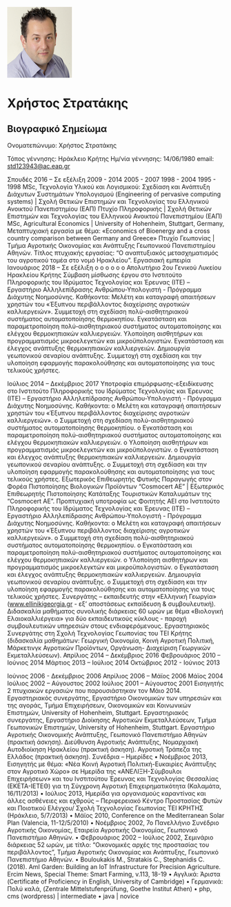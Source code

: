 ![GitHub Logo](/stratakis.png)
# Χρήστος Στρατάκης
## Βιογραφικό Σημείωμα 

Ονοματεπώνυμο: Χρήστος Στρατάκης 


Τόπος γέννησης: Ηράκλειο Κρήτης
Ημ/νία γέννησης: 14/06/1980
email: std123943@ac.eap.gr

Σπουδές
   2016 – Σε εξέλιξη
2009 - 2014 2005 - 2007
1998 - 2004 1995 - 1998
MSc, Τεχνολογία Υλικού και Λογισμικού: Σχεδίαση και Ανάπτυξη Διάχυτων Συστημάτων Υπολογισμού (Engineering of pervasive computing systems) | Σχολή Θετικών Επιστημών και Τεχνολογίας του Ελληνικού Ανοικτού Πανεπιστημίου (ΕΑΠ)
Πτυχίο Πληροφορικής | Σχολή Θετικών Επιστημών και Τεχνολογίας του Ελληνικού Ανοικτού Πανεπιστημίου (ΕΑΠ)
MSc, Agricultural Economics | University of Hohenheim, Stuttgart, Germany, Μεταπτυχιακή εργασία με θέμα: «Economics of Bioenergy and a cross country comparison between Germany and Greece»
Πτυχίο Γεωπονίας | Τμήμα Αγροτικής Οικονομίας και Ανάπτυξης Γεωπονικού Πανεπιστημίου Αθηνών. Τίτλος πτυχιακής εργασίας: “Ο αναπτυξιακός μετασχηματισμός του αγροτικού τομέα στο νομό Ηρακλείου”.
     Εργασιακή εμπειρία
   Ιανουάριος 2018 – Σε εξέλιξη
o o o
o o o
Απολυτήριο 2ου
Γενικού Λυκείου Ηρακλείου Κρήτης
Σύμβαση μίσθωσης έργου στο Ινστιτούτο Πληροφορικής του Ιδρύματος Τεχνολογίας και Έρευνας (ΙΤΕ) – Εργαστήριο Αλληλεπίδρασης Ανθρώπου-Υπολογιστή - Πρόγραμμα Διάχυτης Νοημοσύνης.
Καθήκοντα:
Μελέτη και καταγραφή απαιτήσεων χρηστών του «Έξυπνου περιβάλλοντος διαχείρισης αγροτικών καλλιεργειών».
Συμμετοχή στη σχεδίαση πολύ-αισθητηριακού συστήματος αυτοματοποίησης θερμοκηπίου.
Εγκατάσταση και παραμετροποίηση πολύ-αισθητηριακού συστήματος αυτοματοποίησης και ελέγχου θερμοκηπιακών καλλιεργειών.
Υλοποίηση αισθητήρων και προγραμματισμός μικροελεγκτών και μικροϋπολογιστών.
Εγκατάσταση και έλεγχος ανάπτυξης θερμοκηπιακών καλλιεργειών. Δημιουργία γεωπονικού σεναρίου ανάπτυξης. Συμμετοχή στη σχεδίαση και την υλοποίηση εφαρμογής παρακολούθησης και αυτοματοποίησης για τους τελικούς χρήστες.
 
Ιούλιος 2014 – Δεκέμβριος 2017
Υποτροφία επιμόρφωσης-εξειδίκευσης στο Ινστιτούτο Πληροφορικής του Ιδρύματος Τεχνολογίας και Έρευνας (ΙΤΕ) – Εργαστήριο Αλληλεπίδρασης Ανθρώπου-Υπολογιστή - Πρόγραμμα Διάχυτης Νοημοσύνης.
Καθήκοντα:
o Μελέτη και καταγραφή απαιτήσεων χρηστών του «Έξυπνου
περιβάλλοντος διαχείρισης αγροτικών καλλιεργειών».
o Συμμετοχή στη σχεδίαση πολύ-αισθητηριακού συστήματος
αυτοματοποίησης θερμοκηπίου.
o Εγκατάσταση και παραμετροποίηση πολύ-αισθητηριακού
συστήματος αυτοματοποίησης και ελέγχου θερμοκηπιακών
καλλιεργειών.
o Υλοποίηση αισθητήρων και προγραμματισμός μικροελεγκτών και
μικροϋπολογιστών.
o Εγκατάσταση και έλεγχος ανάπτυξης θερμοκηπιακών
καλλιεργειών. Δημιουργία γεωπονικού σεναρίου ανάπτυξης.
o Συμμετοχή στη σχεδίαση και την υλοποίηση εφαρμογής παρακολούθησης και αυτοματοποίησης για τους τελικούς χρήστες.
Εξωτερικός Επιθεωρητής Φυτικής Παραγωγής στον Φορέα Πιστοποίησης Βιολογικών Προϊόντων “Cosmocert ΑΕ” | Εξωτερικός Επιθεωρητής Πιστοποίησης Κατάταξης Τουριστικών Καταλυμάτων της “Cosmocert ΑΕ”.
Προπτυχιακή υποτροφία ως Φοιτητής ΑΕΙ στο Ινστιτούτο Πληροφορικής του Ιδρύματος Τεχνολογίας και Έρευνας (ΙΤΕ) – Εργαστήριο Αλληλεπίδρασης Ανθρώπου-Υπολογιστή - Πρόγραμμα Διάχυτης Νοημοσύνης.
Καθήκοντα:
o Μελέτη και καταγραφή απαιτήσεων χρηστών του «Έξυπνου
περιβάλλοντος διαχείρισης αγροτικών καλλιεργειών».
o Συμμετοχή στη σχεδίαση πολύ-αισθητηριακού συστήματος
αυτοματοποίησης θερμοκηπίου.
o Εγκατάσταση και παραμετροποίηση πολύ-αισθητηριακού
συστήματος αυτοματοποίησης και ελέγχου θερμοκηπιακών
καλλιεργειών.
o Υλοποίηση αισθητήρων και προγραμματισμός μικροελεγκτών και
μικροϋπολογιστών.
o Εγκατάσταση και έλεγχος ανάπτυξης θερμοκηπιακών
καλλιεργειών. Δημιουργία γεωπονικού σεναρίου ανάπτυξης.
o Συμμετοχή στη σχεδίαση και την υλοποίηση εφαρμογής παρακολούθησης και αυτοματοποίησης για τους τελικούς χρήστες.
Συνεργάτης – εκπαιδευτής στην «Ελληνική Γεωργία» (www.ellinikigeorgia.gr - εξ’ αποστάσεως εκπαίδευση & συμβουλευτική). Διδασκαλία μαθήματος συνολικής διάρκειας 60 ωρών με θέμα «Βιολογική Ελαιοκαλλιέργεια» για δύο εκπαιδευτικούς κύκλους - παροχή συμβουλευτικών υπηρεσιών στους ενδιαφερόμενους.
Εργαστηριακός Συνεργάτης στη Σχολή Τεχνολογίας Γεωπονίας του ΤΕΙ Κρήτης (διδασκαλία μαθημάτων: Γεωργική Οικονομία, Κοινή Αγροτική Πολιτική, Μάρκετινγκ Αγροτικών Προϊόντων, Οργάνωση- Διαχείριση Γεωργικών Εκμεταλλεύσεων).
 Απρίλιος 2014 – Δεκέμβριος 2016
Φεβρουάριος 2010 – Ιούνιος 2014
 Μάρτιος 2013 – Ιούλιος 2014
Οκτώβριος 2012 - Ιούνιος 2013

Ιούνιος 2006 - Δεκέμβριος 2006 Απρίλιος 2006 – Μάϊος 2006
Μάϊος 2004
Ιούλιος 2002 – Αύγουστος 2002 Ιούλιος 2001 – Αύγουστος 2001
Εισηγητής 2 πτυχιακών εργασιών που παρουσιάστηκαν τον Μάιο 2014.
Εργαστηριακός συνεργάτης, Εργαστήριο Οικονομικών των υπηρεσιών και της αγοράς, Τμήμα Επιχειρήσεων, Οικονομικών και Κοινωνικών Επιστημών, University of Hohenheim, Stuttgart.
Εργαστηριακός συνεργάτης, Εργαστήριο Διοίκησης Αγροτικών Εκμεταλλεύσεων, Τμήμα Γεωπονικών Επιστημών, University of Hohenheim, Stuttgart.
Εργαστήριο Αγροτικής Οικονομικής Ανάπτυξης, Γεωπονικό Πανεπιστήμιο Αθηνών (πρακτική άσκηση).
Διεύθυνση Αγροτικής Ανάπτυξης, Νομαρχιακή Αυτοδιοίκηση Ηρακλείου (πρακτική άσκηση).
Αγροτική Τράπεζα της Ελλάδος (πρακτική άσκηση).
     Συνέδρια – Ημερίδες
   • Νοέμβριος 2013, Εισηγητής με θέμα: «Νέα Κοινή Αγροτική Πολιτική-Ευκαιρίες Ανάπτυξης στον Αγροτικό Χώρο» σε Ημερίδα της «ΑΝΕΛΙΞΗ-Σύμβουλοι Επιχειρήσεων» και του Ινστιτούτου Έρευνας και Τεχνολογίας Θεσσαλίας (ΕΚΕΤΑ-ΙΕΤΕΘ) για τη Σύγχρονη Αγροτική Επιχειρηματικότητα (Καλαμάτα, 16/11/2013)
• Ιούλιος 2013, Ημερίδα για οργανισμούς καραντίνας και άλλες ασθένειες και εχθρούς – Περιφερειακό Κέντρο Προστασίας Φυτών και Ποιοτικού Ελέγχου/ Σχολή Τεχνολογίας Γεωπονίας ΤΕΙ ΚΡΗΤΗΣ (Ηράκλειο, 5/7/2013)
• Μάϊος 2010, Conference on the Mediterranean Solar Plan (Valencia, 11-12/5/2010)
• Νοέμβριος 2002, 7ο Πανελλήνιο Συνέδριο Αγροτικής Οικονομίας, Εταιρεία Αγροτικής Οικονομίας,
Γεωπονικό Πανεπιστήμιο Αθηνών.
• Φεβρουάριος 2002 – Ιούλιος 2002, Σεμινάριο διάρκειας 52 ωρών, με τίτλο: “Οικονομικές αρχές της
προστασίας του περιβάλλοντος”, Τμήμα Αγροτικής Οικονομίας και Ανάπτυξης, Γεωπονικό Πανεπιστήμιο Αθηνών.
• Bouloukakis M., Stratakis C., Stephanidis C. (2018). AmI Garden: Building an IoT Infrastructure for Precision Agriculture. Ercim News, Special Theme: Smart Farming, v.113, 18-19
• Αγγλικά: Άριστα (Certificate of Proficiency in English, University of Cambridge)
• Γερμανικά: Πολύ καλά, (Zentrale Mittelstufenprüfung, Goethe Institut Athen)
• php, cms (wordpress) | intermediate
• java | novice
